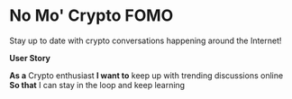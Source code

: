 # No Mo' Crypto FOMO

Stay up to date with crypto conversations happening around the Internet!

**User Story**

**As a** Crypto enthusiast
**I want to** keep up with trending discussions online
**So that** I can stay in the loop and keep learning